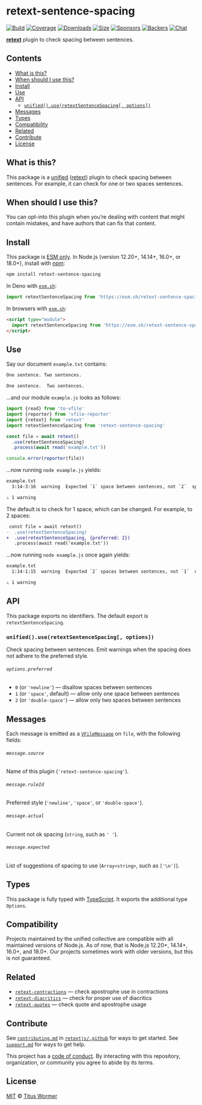 # retext-sentence-spacing

[![Build][build-badge]][build]
[![Coverage][coverage-badge]][coverage]
[![Downloads][downloads-badge]][downloads]
[![Size][size-badge]][size]
[![Sponsors][sponsors-badge]][collective]
[![Backers][backers-badge]][collective]
[![Chat][chat-badge]][chat]

**[retext][]** plugin to check spacing between sentences.

## Contents

*   [What is this?](#what-is-this)
*   [When should I use this?](#when-should-i-use-this)
*   [Install](#install)
*   [Use](#use)
*   [API](#api)
    *   [`unified().use(retextSentenceSpacing[, options])`](#unifieduseretextsentencespacing-options)
*   [Messages](#messages)
*   [Types](#types)
*   [Compatibility](#compatibility)
*   [Related](#related)
*   [Contribute](#contribute)
*   [License](#license)

## What is this?

This package is a [unified][] ([retext][]) plugin to check spacing between
sentences.
For example, it can check for one or two spaces sentences.

## When should I use this?

You can opt-into this plugin when you’re dealing with content that might contain
mistakes, and have authors that can fix that content.

## Install

This package is [ESM only][esm].
In Node.js (version 12.20+, 14.14+, 16.0+, or 18.0+), install with [npm][]:

```sh
npm install retext-sentence-spacing
```

In Deno with [`esm.sh`][esmsh]:

```js
import retextSentenceSpacing from 'https://esm.sh/retext-sentence-spacing@5'
```

In browsers with [`esm.sh`][esmsh]:

```html
<script type="module">
  import retextSentenceSpacing from 'https://esm.sh/retext-sentence-spacing@5?bundle'
</script>
```

## Use

Say our document `example.txt` contains:

```txt
One sentence. Two sentences.

One sentence.  Two sentences.
```

…and our module `example.js` looks as follows:

```js
import {read} from 'to-vfile'
import {reporter} from 'vfile-reporter'
import {retext} from 'retext'
import retextSentenceSpacing from 'retext-sentence-spacing'

const file = await retext()
  .use(retextSentenceSpacing)
  .process(await read('example.txt'))

console.error(reporter(file))
```

…now running `node example.js` yields:

```txt
example.txt
  3:14-3:16  warning  Expected `1` space between sentences, not `2`  space  retext-sentence-spacing

⚠ 1 warning
```

The default is to check for 1 space, which can be changed.
For example, to 2 spaces:

```diff
 const file = await retext()
-  .use(retextSentenceSpacing)
+  .use(retextSentenceSpacing, {preferred: 2})
   .process(await read('example.txt'))
```

…now running `node example.js` once again yields:

```txt
example.txt
  1:14-1:15  warning  Expected `2` spaces between sentences, not `1`  double-space  retext-sentence-spacing

⚠ 1 warning
```

## API

This package exports no identifiers.
The default export is `retextSentenceSpacing`.

### `unified().use(retextSentenceSpacing[, options])`

Check spacing between sentences.
Emit warnings when the spacing does not adhere to the preferred style.

###### `options.preferred`

*   `0` (or `'newline'`) — disallow spaces between sentences
*   `1` (or `'space'`, default) — allow only one space between sentences
*   `2` (or `'double-space'`) — allow only two spaces between sentences

## Messages

Each message is emitted as a [`VFileMessage`][vfile-message] on `file`, with
the following fields:

###### `message.source`

Name of this plugin (`'retext-sentence-spacing'`).

###### `message.ruleId`

Preferred style (`'newline'`, `'space'`, or `'double-space'`).

###### `message.actual`

Current not ok spacing (`string`, such as `' '`).

###### `message.expected`

List of suggestions of spacing to use (`Array<string>`, such as `['\n']`).

## Types

This package is fully typed with [TypeScript][].
It exports the additional type `Options`.

## Compatibility

Projects maintained by the unified collective are compatible with all maintained
versions of Node.js.
As of now, that is Node.js 12.20+, 14.14+, 16.0+, and 18.0+.
Our projects sometimes work with older versions, but this is not guaranteed.

## Related

*   [`retext-contractions`](https://github.com/retextjs/retext-contractions)
    — check apostrophe use in contractions
*   [`retext-diacritics`](https://github.com/retextjs/retext-diacritics)
    — check for proper use of diacritics
*   [`retext-quotes`](https://github.com/retextjs/retext-quotes)
    — check quote and apostrophe usage

## Contribute

See [`contributing.md`][contributing] in [`retextjs/.github`][health] for ways
to get started.
See [`support.md`][support] for ways to get help.

This project has a [code of conduct][coc].
By interacting with this repository, organization, or community you agree to
abide by its terms.

## License

[MIT][license] © [Titus Wormer][author]

<!-- Definitions -->

[build-badge]: https://github.com/retextjs/retext-sentence-spacing/workflows/main/badge.svg

[build]: https://github.com/retextjs/retext-sentence-spacing/actions

[coverage-badge]: https://img.shields.io/codecov/c/github/retextjs/retext-sentence-spacing.svg

[coverage]: https://codecov.io/github/retextjs/retext-sentence-spacing

[downloads-badge]: https://img.shields.io/npm/dm/retext-sentence-spacing.svg

[downloads]: https://www.npmjs.com/package/retext-sentence-spacing

[size-badge]: https://img.shields.io/bundlephobia/minzip/retext-sentence-spacing.svg

[size]: https://bundlephobia.com/result?p=retext-sentence-spacing

[sponsors-badge]: https://opencollective.com/unified/sponsors/badge.svg

[backers-badge]: https://opencollective.com/unified/backers/badge.svg

[collective]: https://opencollective.com/unified

[chat-badge]: https://img.shields.io/badge/chat-discussions-success.svg

[chat]: https://github.com/retextjs/retext/discussions

[npm]: https://docs.npmjs.com/cli/install

[esm]: https://gist.github.com/sindresorhus/a39789f98801d908bbc7ff3ecc99d99c

[esmsh]: https://esm.sh

[typescript]: https://www.typescriptlang.org

[health]: https://github.com/retextjs/.github

[contributing]: https://github.com/retextjs/.github/blob/main/contributing.md

[support]: https://github.com/retextjs/.github/blob/main/support.md

[coc]: https://github.com/retextjs/.github/blob/main/code-of-conduct.md

[license]: license

[author]: https://wooorm.com

[unified]: https://github.com/unifiedjs/unified

[retext]: https://github.com/retextjs/retext

[vfile-message]: https://github.com/vfile/vfile-message
